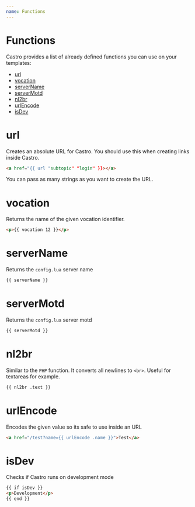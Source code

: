 ```yaml
---
name: Functions
---
```


# Functions

Castro provides a list of already defined functions you can use on your templates:

- [url](#url)
- [vocation](#vocation)
- [serverName](#servername)
- [serverMotd](#serverMotd)
- [nl2br](#nl2br)
- [urlEncode](#urlencode)
- [isDev](#isdev)

# url

Creates an absolute URL for Castro. You should use this when creating links inside Castro.

```html
<a href="{{ url "subtopic" "login" }}></a> 
```

You can pass as many strings as you want to create the URL.

# vocation

Returns the name of the given vocation identifier.

```html
<p>{{ vocation 12 }}</p>
```

# serverName 

Returns the `config.lua` server name

```html
{{ serverName }}
```

# serverMotd

Returns the `config.lua` server motd

```html
{{ serverMotd }}
```

# nl2br

Similar to the `PHP` function. It converts all newlines to `<br>`. Useful for textareas for example.

```html
{{ nl2br .text }}
```

# urlEncode

Encodes the given value so its safe to use inside an URL

```html
<a href="/test?name={{ urlEncode .name }}">Test</a>
```

# isDev

Checks if Castro runs on development mode

```html
{{ if isDev }}
<p>Development</p>
{{ end }}
```